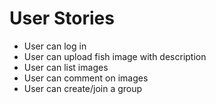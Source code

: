 # User Stories

+ User can log in
+ User can upload fish image with description
+ User can list images
+ User can comment on images
+ User can create/join a group